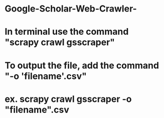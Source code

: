 # Google-Scholar-Web-Crawler-
# In terminal use the command "scrapy crawl gsscraper"
# To output the file, add the command "-o 'filename'.csv"
# ex. scrapy crawl gsscraper -o "filename".csv
